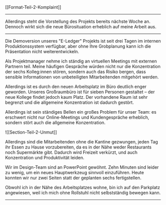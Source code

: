 [[Format-Teil-2-Komplaint]]

---

Allerdings steht die Vorstellung des Projekts bereits nächste Woche an. 
Dennoch wirkt sich die neue Bürosituation erheblich auf meine Arbeit aus.


---

Die Demoversion unseres "E-Ledger" Projekts ist seit drei Tagen im internen Produktionssystem verfügbar, aber ohne Ihre Grobplanung kann ich die Präsentation nicht weiterentwickeln.

Als Projektmanager nehme ich ständig an virtuellen Meetings mit externen Partnern teil. Meine häufigen Gespräche würden nicht nur die Konzentration der sechs Kolleg:innen stören, sondern auch das Risiko bergen, dass sensible Informationen von unbeteiligten Mitarbeitenden mitgehört werden.

Allerdings ist es durch den neuen Arbeitsplatz im Büro deutlich enger geworden. Unseres Großraumbüro ist für sieben Personen gestaltet – der neue Kollege findet jedoch kaum Platz. Der vorhandene Raum ist sehr begrenzt und die allgemeine Konzentration ist dadurch gestört.

Allerdings ist sein ständiges Bellen ein großes Problem für unser Team: es erschwert nicht nur Online-Meetings und Kundengespräche erheblich, sondern stört auch die allgemeine Konzentration. 

![[Section-Teil-2-Unmut]]

Allerdings sind die Mitarbeitenden ohne die Kantine gezwungen, jeden Tag ihr Essen zu Hause vorzubereiten, da es in der Nähe weder Restaurants noch Supermärkte gibt. Dadurch wird Freizeit verkürzt, und auch Konzentration und Produktivität leiden.

Wir im Design-Team sind an PowerPoint gewöhnt. Zehn Minuten sind leider zu wenig, um ein neues Hauptwerkzeug sinnvoll einzuführen. Heute konnten wir nur zwei Seiten statt der geplanten sechs fertigstellen.

Obwohl ich in der Nähe des Arbeitsplatzes wohne, bin ich auf den Parkplatz angewiesen, weil ich mich ohne Rollstuhl nicht selbstständig bewegen kann.


---
